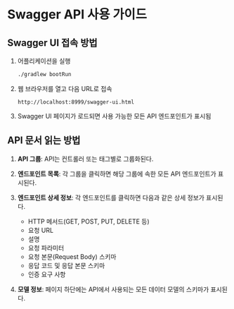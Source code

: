 # Swagger API 사용 가이드


## Swagger UI 접속 방법

1. 어플리케이션을 실행
   ```bash
   ./gradlew bootRun
   ```

2. 웹 브라우저를 열고 다음 URL로 접속
   ```
   http://localhost:8999/swagger-ui.html
   ```
   

3. Swagger UI 페이지가 로드되면 사용 가능한 모든 API 엔드포인트가 표시됨

## API 문서 읽는 방법

1. **API 그룹**: API는 컨트롤러 또는 태그별로 그룹화된다. 

2. **엔드포인트 목록**: 각 그룹을 클릭하면 해당 그룹에 속한 모든 API 엔드포인트가 표시된다.

3. **엔드포인트 상세 정보**: 각 엔드포인트를 클릭하면 다음과 같은 상세 정보가 표시된다.
   - HTTP 메서드(GET, POST, PUT, DELETE 등)
   - 요청 URL
   - 설명
   - 요청 파라미터
   - 요청 본문(Request Body) 스키마
   - 응답 코드 및 응답 본문 스키마
   - 인증 요구 사항

4. **모델 정보**: 페이지 하단에는 API에서 사용되는 모든 데이터 모델의 스키마가 표시된다.

